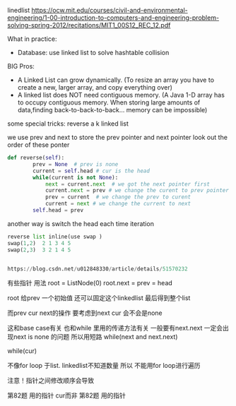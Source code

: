 linedlist
https://ocw.mit.edu/courses/civil-and-environmental-engineering/1-00-introduction-to-computers-and-engineering-problem-solving-spring-2012/recitations/MIT1_00S12_REC_12.pdf



What in practice:
- Database: use linked list to solve hashtable collision



BIG Pros:

- A Linked List can grow dynamically.
(To resize an array you have to create a new, larger array, and copy everything over)
- A linked list does NOT need contiguous memory.
(A Java 1-D array has to occupy contiguous memory. When storing large amounts of data,finding back-to-back-to-back… memory can be impossible)



some special tricks:
reverse a k linked list

we use prev and next to store the prev pointer and next pointer
look out the order of these ponter


```python
def reverse(self):
        prev = None  # prev is none 
        current = self.head # cur is the head 
        while(current is not None):
            next = current.next  # we got the next pointer first
            current.next = prev # we change the curent to prev pointer
            prev = current  # we change the prev to curent
            current = next # we change the current to next
        self.head = prev
```
another way is switch the head each time iteration
```python
reverse list inline(use swap )
swap(1,2)  2 1 3 4 5
swap(2,3)  3 2 1 4 5


https://blog.csdn.net/u012848330/article/details/51570232


```



有些指针 用法
root = ListNode(0)
root.next = prev = head

root 给prev 一个初始值
还可以固定这个linkedlist 最后得到整个list

而prev cur next的操作 要考虑到next cur 会不会是none 

这和base case有关 也和while 里用的传递方法有关
一般要有next.next 一定会出现next is none 的问题
所以用短路
while(next and next.next)

while(cur)

不像for loop 于list.
linkedlist不知道数量 所以 不能用for loop进行遍历


注意！指针之间修改顺序会导致 



第82题 用的指针 cur而非
第82题 用的指针
